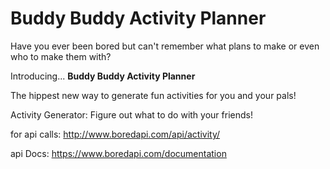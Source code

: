 # Buddy Buddy Activity Planner

Have you ever been bored but can't remember what plans to make or even who to make them with?

Introducing... **Buddy Buddy Activity Planner**

The hippest new way to generate fun activities for you and your pals!

Activity Generator: Figure out what to do with your friends!

for api calls: http://www.boredapi.com/api/activity/

api Docs: https://www.boredapi.com/documentation
